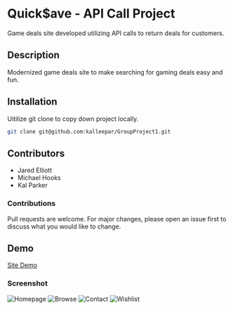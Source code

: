 # Quick$ave - API Call Project
Game deals site developed utilizing API calls to return deals for customers.

## Description
Modernized game deals site to make searching for gaming deals easy and fun.


## Installation
Uitilize git clone to copy down project locally.
```bash
git clone git@github.com:kalleepar/GroupProject1.git
```

## Contributors
* Jared Elliott
* Michael Hooks
* Kal Parker

### Contributions
Pull requests are welcome. For major changes, please open an issue first to discuss what you would like to change.

## Demo
[Site Demo](https://kalleepar.github.io/GroupProject1/home.html)

### Screenshot

![Homepage](https://github.com/kalleepar/GroupProject1/blob/ba34d9941c0c396c91f184e1fff734a48b82ef1c/assets/pictures/quicksavesample1.jpg)
![Browse](https://github.com/kalleepar/GroupProject1/blob/ba34d9941c0c396c91f184e1fff734a48b82ef1c/assets/pictures/quicksavesample2.jpg)
![Contact](https://github.com/kalleepar/GroupProject1/blob/ba34d9941c0c396c91f184e1fff734a48b82ef1c/assets/pictures/quicksavesample3.jpg)
![Wishlist](https://github.com/kalleepar/GroupProject1/blob/ba34d9941c0c396c91f184e1fff734a48b82ef1c/assets/pictures/quicksavesample4.jpg)
